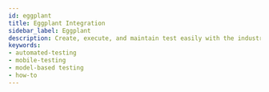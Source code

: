 ```yaml
---
id: eggplant
title: Eggplant Integration
sidebar_label: Eggplant
description: Create, execute, and maintain test easily with the industry's leading model-based test platform
keywords:
- automated-testing
- mobile-testing
- model-based testing
- how-to
---
```

